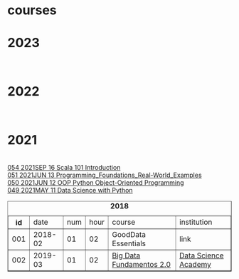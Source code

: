 # courses
<html>

  
  <h1><b>2023</b></h1><br>
  
  <h1><b>2022</b></h1><br>
  
  <h1><b>2021</b></h1><br>
  <a href="https://cognitiveclass.ai/courses/introduction-to-scala">054 2021SEP 16 Scala 101 Introduction</a><br>
  <a href="https://www.linkedin.com/learning/programming-foundations-real-world-examples">051 2021JUN 13 Programming_Foundations_Real-World_Examples</a><br> 
  <a href="https://www.linkedin.com/learning/python-object-oriented-programming">050 2021JUN 12 OOP Python Object-Oriented Programming</a><br>
  <a href="https://www.simplilearn.com/big-data-and-analytics/python-for-data-science-training">049 2021MAY 11 Data Science with Python</a><br>

  <table border="1">
    <caption><b>2018</b></caption>
    <tr>
        <th>id</th>
        <td>date</td>
        <td>num</td>
	<td>hour</td>
	<td>course</td>
	<td>institution</td>
    </tr>
    <tr>
        <td>001</td>
        <td>2018-02</td>
        <td>01</td>
		<td>02</td>
		<td>GoodData Essentials</td>
		<td>link</td>
    </tr>
    <tr>
        <td>002</td>
        <td>2019-03</td>
        <td>01</td>
		<td>02</td>
		<td><a href="https://www.google.com">Big Data Fundamentos 2.0</a></td>
		<td><a href="https://www.folha.uol.com.br">Data Science Academy</a></td>
    </tr>
</table>
</html>
